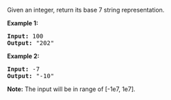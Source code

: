 Given an integer, return its base 7 string representation.

**Example 1:**
<pre>
<b>Input:</b> 100
<b>Output:</b> "202"
</pre>

**Example 2:**
<pre>
<b>Input:</b> -7
<b>Output:</b> "-10"
</pre>

**Note:** The input will be in range of [-1e7, 1e7].
